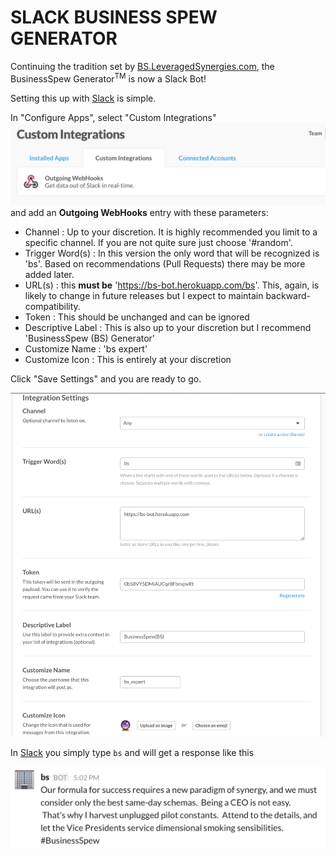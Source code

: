 SLACK BUSINESS SPEW GENERATOR
=============================

Continuing the tradition set by [BS.LeveragedSynergies.com](http://bs.leveragedsynergies.com), the BusinessSpew Generator<sup>TM</sup> is now a Slack Bot!

Setting this up with [Slack](https://slack.com/) is simple.

In "Configure Apps", select "Custom Integrations" ![Custom Integrations](custom_integrations.png?raw=true) and add an **Outgoing WebHooks** entry with these parameters:

  - Channel : Up to your discretion.  It is highly recommended you limit to a specific channel.  If you are not quite sure just choose '#random'.
  - Trigger Word(s) : In this version the only word that will be recognized is 'bs'.  Based on recommendations (Pull Requests) there may be more added later.
  - URL(s) : this **must be** 'https://bs-bot.herokuapp.com/bs'.  This, again, is likely to change in future releases but I expect to maintain backward-compatibility.
  - Token : This should be unchanged and can be ignored
  - Descriptive Label : This is also up to your discretion but I recommend 'BusinessSpew (BS) Generator'
  - Customize Name : 'bs expert'
  - Customize Icon : This is entirely at your discretion
  
Click "Save Settings" and you are ready to go.

![Integration Settings](integration_settings.png?raw=true)


In [Slack](https://slack.com/) you simply type `bs` and will get a response like this

![Business Spew](bs_response.png?raw=true)

